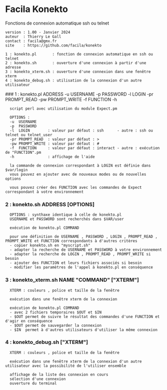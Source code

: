  # Facila Konekto

  Fonctions de connexion automatique ssh ou telnet
   ```
   version : 1.00 - Janvier 2024
   auteur  : Thierry Le Gall
   contact : facila@gmx.fr
   site    : https://github.com/facila/konekto

  1 : konekto.pl       : fonction de connexion automatique en ssh ou telnet
  2 : konekto.sh       : ouverture d'une connexion à partir d'une adresse
  3 : konekto_xterm.sh : ouverture d'une connexion dans une fenêtre xterm
  4 : konekto_debug.sh : utilisation de la connexion d'un autre utilisateur
```
### 1 : konekto.pl ADDRESS -u USERNAME -p PASSWORD -l LOGIN -pr PROMPT_READ -pw PROMPT_WRITE -f FUNCTION -h

      script perl avec utilisation du module Expect.pm

      OPTIONS :
      -u  USERNAME
      -p  PASSWORD
      -l  LOGIN        : valeur par défaut : ssh      - autre : ssh ou telnet ou telnet_user
      -pr PROMPT_READ  : valeur par défaut : >
      -pw PROMPT_WRITE : valeur par défaut : # 
      -f  FUNCTION     : valeur par défaut : interact - autre : exécution de "FUNCTION".pm
      -h               : affichage de l'aide

      la commande de connexion correspondant à LOGIN est définie dans $var/login
      vous pouvez en ajouter avec de nouveaux modes ou de nouvelles options 

      vous pouvez créer des FUNCTION avec les commandes de Expect correspondant à votre environnement

### 2 : konekto.sh ADDRESS [OPTIONS]

      OPTIONS : synthaxe identique à celle de konekto.pl
      USERNAME et PASSWORD sont recherchés dans $VAR/user

      exécution de konekto.pl COMMAND

      pour une définition de USERNAME , PASSWORD , LOGIN , PROMPT_READ , PROMPT_WRITE et FUNCTION correspondants à d'autres critères 
      - copier konekto.sh en "myscript.sh"
      - adapter la recherche de USERNAME et PASSWORD à votre environnement
      - adapter la recherche de LOGIN , PROMPT_READ , PROMPT_WRITE si besoin
      - ajouter des FUNCTION et leurs fichiers associés si besoin
      - modifier les paramètres de l'appel à konekto.pl en conséquence

### 3 : konekto_xterm.sh NAME "COMMAND" ["XTERM"]

      XTERM : couleurs , police et taille de la fenêtre

      exécution dans une fenêtre xterm de la connexion

      exécution de konekto.pl COMMAND
      - avec 2 fichiers temporaires $OUT et $IN
      - $OUT permet de suivre le résultat des commandes d'une FUNCTION et d'agir en conséquence
      - $OUT permet de sauvegarder la connexion
      - $IN  permet à d'autres utilisateurs d'utiliser la même connexion

### 4 : konekto_debug.sh ["XTERM"]

      XTERM : couleurs , police et taille de la fenêtre

      exécution dans une fenêtre xterm de la connexion d'un autre utilisateur avec la possibilité de l'utiliser ensemble

      affichage de la liste des connexion en cours 
      sélection d'une connexion
      ouverture du terminal
